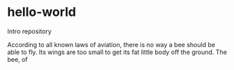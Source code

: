 # hello-world
Intro repository

According to all known laws of aviation, there is no way a bee should be able to fly. 
Its wings are too small to get its fat little body off the ground. The bee, of
